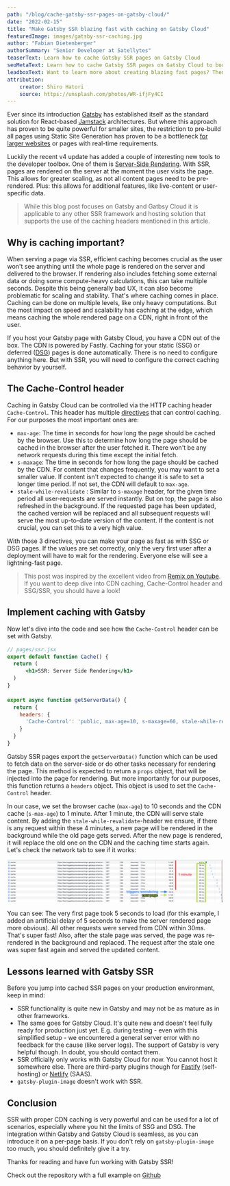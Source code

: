 ```yaml
---
path: "/blog/cache-gatsby-ssr-pages-on-gatsby-cloud/"
date: "2022-02-15"
title: "Make Gatsby SSR blazing fast with caching on Gatsby Cloud"
featuredImage: images/gatsby-ssr-caching.jpg
author: "Fabian Dietenberger"
authorSummary: "Senior Developer at Satellytes"
teaserText: Learn how to cache Gatsby SSR pages on Gatsby Cloud
seoMetaText: Learn how to cache Gatsby SSR pages on Gatsby Cloud to boost page speed and scalability. Your users won't see a difference to SSG or DSG pages anymore.
leadboxText: Want to learn more about creating blazing fast pages? Then join us to learn more!
attribution:
    creator: Shiro Hatori
    source: https://unsplash.com/photos/WR-ifjFy4CI
---
```


Ever since its introduction [Gatsby](https://gatsbyjs.com) has established itself as the standard solution for 
React-based [Jamstack](https://jamstack.org/what-is-jamstack/) architectures. But where this approach has proven to 
be quite powerful for smaller sites, the restriction to pre-build all pages using Static Site Generation has proven 
to be a bottleneck [for larger websites](https://www.gatsbyjs.com/docs/how-to/performance/improving-build-performance/)
or pages with real-time requirements.

Luckily the recent v4 update has added a couple of interesting new tools to the developer toolbox. One of them is 
[Server-Side Rendering](https://www.gatsbyjs.com/docs/how-to/rendering-options/using-server-side-rendering/). With 
SSR, pages are rendered on the server at the moment the user visits the page. This allows for greater scaling, 
as not all content pages need to be pre-rendered. Plus: this allows for additional features, like live-content or 
user-specific data.

> While this blog post focuses on Gatsby and Gatbsy Cloud it is applicable to any other SSR framework and hosting 
> solution that  supports the use of the caching headers mentioned in this article.

## Why is caching important?

When serving a page via SSR, efficient caching becomes crucial as the user won't see anything until the whole page 
is rendered on the server and delivered to the browser. If rendering also includes fetching some external data or 
doing some compute-heavy calculations, this can take multiple seconds. Despite this being generally bad UX, it can 
also become problematic for scaling and stability. That's where caching comes in place. Caching can be done on 
multiple levels, like only heavy computations. But the most impact on speed and scalability has caching at the edge, 
which means caching the whole rendered page on a CDN, right in front of the user.

If you host your Gatsby page with Gatsby Cloud, you have a CDN out of the box. The CDN is powered by Fastly. Caching 
for your static (SSG) or deferred ([DSG](https://www.gatsbyjs.com/docs/reference/rendering-options/deferred-static-generation/)) 
pages is done automatically. There is no need to configure anything here. But with SSR, you will need to configure 
the correct caching behavior by yourself.

## The Cache-Control header

Caching in Gatsby Cloud can be controlled via the HTTP caching header `Cache-Control`. This header has multiple 
[directives](https://developer.mozilla.org/en-US/docs/Web/HTTP/Headers/Cache-Control#directives) that can control caching. 
For our purposes the most important ones are:

- `max-age`: The time in seconds for how long the page should be cached by the browser. Use this to determine how 
  long the page should be cached  in the browser after the user fetched it. There won't be any network requests 
  during this time except the initial fetch.
- `s-maxage`: The time in seconds for how long the page should be cached by the CDN. For content that changes 
  frequently, you may want to set a smaller value. If content isn't expected to change it is safe to set a longer 
  time period. If not set, the CDN will default to `max-age`.
- `stale-while-revalidate` : Similar to `s-maxage` header, for the given time period all user-requests are served 
  instantly. But on top, the page is also refreshed in the background. If the requested page has been updated, the 
  cached version will be replaced and all subsequent requests will serve the most up-to-date version of the content.
  If the content is not crucial, you can set this to a very high value.

With those 3 directives, you can make your page as fast as with SSG or DSG pages. If the values are set correctly, 
only the very first user after a deployment will have to wait for the rendering. Everyone else will see a 
lightning-fast page.

> This post was inspired by the excellent video from [Remix on Youtube](https://www.youtube.com/watch?v=bfLFHp7Sbkg).
> If you want to deep dive into CDN caching, Cache-Control header and SSG/SSR, you should have a look!

## Implement caching with Gatsby

Now let's dive into the code and see how the `Cache-Control` header can be set with Gatsby.

```jsx
// pages/ssr.jsx
export default function Cache() {
  return (
      <h1>SSR: Server Side Rendering</h1>
  )
}

export async function getServerData() {
  return {
    headers: {
      'Cache-Control': 'public, max-age=10, s-maxage=60, stale-while-revalidate=240',
    }
  }
}
```

Gatsby SSR pages export the `getServerData()` function which can be used to fetch data on the server-side or do other 
tasks necessary for rendering the page. This method is expected to return a `props` object, that will be injected 
into the page for rendering. But more importantly for our purposes, this function returns a `headers` object. This 
object is used to set the `Cache-Control` header.

In our case, we set the browser cache (`max-age`) to 10 seconds and the CDN cache (`s-max-age`) to 1 minute. After 1 
minute, the CDN will serve stale content. By adding the `stale-while-revalidate`-header we ensure, if there is 
any request within these 4 minutes, a new page will be rendered in the background while the old page gets served. 
After the new page is rendered, it will replace the old one on the CDN and the caching time starts again. Let's 
check the network tab to see if it works:

![Chrome network tab shows that with proper caching headers only the very first request is slow](images/gatsby-ssr-caching-network-tab.png)

You can see: The very first page took 5 seconds to load (for this example, I added an artificial delay of 5 seconds 
to make the server rendered page more obvious). All other requests were served from CDN within 30ms. That's super 
fast! Also, after the stale page was served, the page was re-rendered in the background and replaced. The request 
after the stale one was super fast again and served the updated content.

## Lessons learned with Gatsby SSR

Before you jump into cached SSR pages on your production environment, keep in mind:

- SSR functionality is quite new in Gatsby and may not be as mature as in other frameworks.
- The same goes for Gatsby Cloud. It's quite new and doesn't feel fully ready for production just yet. E.g. during 
  testing - even with this simplified setup - we encountered a general server error with no feedback for the cause 
  (like server logs). The support of Gatsby is very helpful though. In doubt, you should contact them.
- SSR officially only works with Gatsby Cloud for now. You cannot host it somewhere else. There are third-party 
  plugins  though for [Fastify](https://github.com/gatsby-uc/plugins/tree/main/packages/gatsby-plugin-fastify) 
  (self-hosting) or [Netlify](https://github.com/netlify/netlify-plugin-gatsby) (SAAS).
- `gatsby-plugin-image` doesn't work with SSR.

## Conclusion

SSR with proper CDN caching is very powerful and can be used for a lot of scenarios, especially where you hit the 
limits of SSG and DSG. The integration within Gatsby and Gatsby Cloud is seamless, as you can introduce it on a per-page basis.
If you don't rely on `gatsby-plugin-image` too much, you should definitely give it a try.

Thanks for reading and have fun working with Gatsby SSR!

Check out the repository with a full example on [Github](https://github.com/feedm3/learning-gatsby-cloud-ssr-caching)